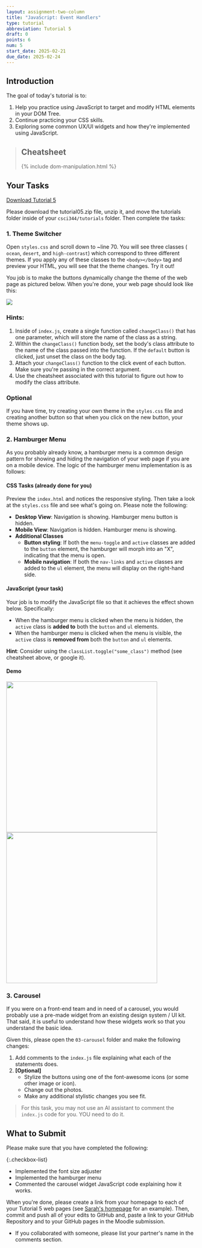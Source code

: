```yaml
---
layout: assignment-two-column
title: "JavaScript: Event Handlers"
type: tutorial
abbreviation: Tutorial 5
draft: 0
points: 6
num: 5
start_date: 2025-02-21
due_date: 2025-02-24
---
```


<style>
    .container > * {
        height: 400px;
        width: auto;
        max-width: 100% !important;
    }

    table {
        width: 90%;
        max-width: 100%;
    }
</style>

## Introduction 
The goal of today's tutorial is to:
1. Help you practice using JavaScript to target and modify HTML elements in your DOM Tree.
1. Continue practicing your CSS skills.
1. Exploring some common UX/UI widgets and how they're implemented using JavaScript.

<blockquote class="info">
<h2>Cheatsheet</h2>
{% include dom-manipulation.html %}
</blockquote>

## Your Tasks

<a href="/spring2025/course-files/tutorials/tutorial05.zip" class="nu-button">Download Tutorial 5 <i class="fas fa-download"></i></a> 

Please download the tutorial05.zip file, unzip it, and move the tutorials folder inside of your `csci344/tutorials` folder. Then complete the tasks:

### 1. Theme Switcher
Open `styles.css` and scroll down to ~line 70. You will see three classes ( `ocean`, `desert`, and `high-contrast`) which correspond to three different themes. If you apply any of these classes to the `<body></body>` tag and preview your HTML, you will see that the theme changes. Try it out! 

You job is to make the buttons dynamically change the theme of the web page as pictured below. When you're done, your web page should look like this:

<img class="large frame" src="/spring2025/assets/images/tutorials/tutorial05/theme-switcher.gif" />

### Hints:
1. Inside of `index.js`, create a single function called `changeClass()` that has one parameter, which will store the name of the class as a string.
2. Within the `changeClass()` function body, set the body's class attribute to the name of the class passed into the function. If the `default` button is clicked, just unset the class on the body tag.
3. Attach your `changeClass()` function to the click event of each button. Make sure you're passing in the correct argument. 
4. Use the cheatsheet associated with this tutorial to figure out how to modify the class attribute.

### Optional
If you have time, try creating your own theme in the `styles.css` file and creating another button so that when you click on the new button, your theme shows up.



### 2. Hamburger Menu
As you probably already know, a hamburger menu is a common design pattern for showing and hiding the navigation of your web page if you are on a mobile device. The logic of the hamburger menu implementation is as follows:

#### CSS Tasks (already done for you)
Preview the `index.html` and notices the responsive styling. Then take a look at the `styles.css` file and see what's going on. Please note the following:

* **Desktop View**: Navigation is showing. Hamburger menu button is hidden.
* **Mobile View**: Navigation is hidden. Hamburger menu is showing.
* **Additional Classes**
    * **Button styling**: If both the `menu-toggle` and `active` classes are added to the `button` element, the hamburger will morph into an "X", indicating that the menu is open.
    * **Mobile navigation**: If both the `nav-links` and `active` classes are added to the `ul` element, the menu will display on the right-hand side.

#### JavaScript (your task)
Your job is to modify the JavaScript file so that it achieves the effect shown below. Specifically:
* When the hamburger menu is clicked when the menu is hidden, the `active` class is **added to** both the `button` and `ul` elements.
* When the hamburger menu is clicked when the menu is visible, the `active` class is **removed from** both the `button` and `ul` elements.

**Hint**: Consider using the `classList.toggle("some_class")` method (see cheatsheet above, or google it).

#### Demo
<div class="container">
    <img class="small frame" src="/spring2025/assets/images/tutorials/tutorial05/hamburger.gif" />
    <img class="small frame" src="/spring2025/assets/images/tutorials/tutorial05/desktop-hamburger.png" />
</div>

### 3. Carousel
If you were on a front-end team and in need of a carousel, you would probably use a pre-made widget from an existing design system / UI kit. That said, it is useful to understand how these widgets work so that you understand the basic idea.

Given this, please open the `03-carousel` folder and make the following changes:
1. Add comments to the `index.js` file explaining what each of the statements does.
2. **[Optional]** 
    * Stylize the buttons using one of the font-awesome icons (or some other image or icon).
    * Change out the photos.
    * Make any additional stylistic changes you see fit.

> For this task, you may not use an AI assistant to comment the `index.js` code for you. YOU need to do it.




## What to Submit
Please make sure that you have completed the following:

{:.checkbox-list}
* Implemented the font size adjuster
* Implemented the hamburger menu
* Commented the carousel widget JavaScript code explaining how it works.

When you're done, please create a link from your homepage to each of your Tutorial 5 web pages (see <a href="https://vanwars.github.io/csci344" target="_blank">Sarah's homepage</a> for an example). Then, commit and push all of your edits to GitHub and, paste a link to your GitHub Repository and to your GitHub pages in the Moodle submission.

* If you collaborated with someone, please list your partner's name in the comments section.

